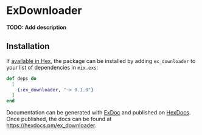 # ExDownloader

**TODO: Add description**

## Installation

If [available in Hex](https://hex.pm/docs/publish), the package can be installed
by adding `ex_downloader` to your list of dependencies in `mix.exs`:

```elixir
def deps do
  [
    {:ex_downloader, "~> 0.1.0"}
  ]
end
```

Documentation can be generated with [ExDoc](https://github.com/elixir-lang/ex_doc)
and published on [HexDocs](https://hexdocs.pm). Once published, the docs can
be found at <https://hexdocs.pm/ex_downloader>.

